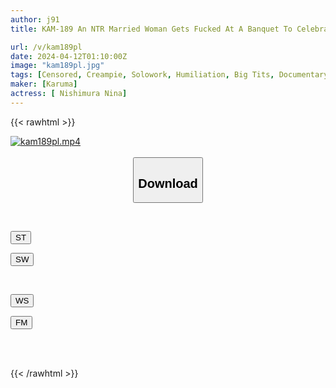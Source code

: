 ```yaml
---
author: j91
title: KAM-189 An NTR Married Woman Gets Fucked At A Banquet To Celebrate Her Husband's Boss's Promotion. A Drunk, Plump-bodied Wife Cums At Full Throttle. Nina Nishimura

url: /v/kam189pl
date: 2024-04-12T01:10:00Z
image: "kam189pl.jpg"
tags: [Censored, Creampie, Solowork, Humiliation, Big Tits, Documentary, Huge Butt	]
maker: [Karuma]
actress: [ Nishimura Nina]
---
```



{{< rawhtml >}}

<div class="video" data-videoid="PW7ylwpkK6HARL">
    <a href="javascript:;">
        <img src="/v/kam189pl/kam189pl.jpg" width="WIDTH" height="HEIGHT" alt="kam189pl.mp4" loading="lazy">
    </a>
</div>

<script type="text/javascript" src="https://j91.asia/asset/on-demand-st.js"></script>

<br>
  <link rel="stylesheet" href="https://j91.asia/asset/bs5.css">
  
  <center>
  <button class="btn btn-primary" type="button" data-bs-toggle="collapse" data-bs-target=".multi-collapse" aria-expanded="false" aria-controls="multiCollapseExample1 multiCollapseExample2"><h2>Download</h2></button></center>
</p>
<div class="row">
  <div class="col">
    <div class="collapse multi-collapse" id="multiCollapseExample1">
      <div class="card card-body">
	      	      <br>
<div class="buttons">  
<p><a href="https://streamtape.to/v/PW7ylwpkK6HARL" target="_blank"><button class="btn-hover color-3"><i class="fa fa-download"></i> ST</button></a></p>
<p><a href="https://asnwish.com/bv57wi5riicu" target="_blank"><button class="btn-hover color-2"><i class="fa fa-download"></i> SW</button></a></p></div>
    </div>
  </div>
</div>
  <div class="col">
    <div class="collapse multi-collapse" id="multiCollapseExample2">
      <div class="card card-body">
	      <br>
<div class="buttons">
<p><a href="https://wolfstream.tv/10q5imhlazb3"><button class="btn-hover color-9"><i class="fa fa-download"></i> WS</button></a></p>
<p><a href="https://filemoon.sx/d/bzs3pegvp8hz"><button class="btn-hover color-8"><i class="fa fa-download"></i> FM</button></a></p></div>
<br><br>
      </div>
    </div>
  </div>
</div>

{{< /rawhtml >}}